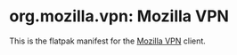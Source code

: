 # org.mozilla.vpn: Mozilla VPN

This is the flatpak manifest for the [Mozilla VPN](https://github.com/mozilla-mobile/mozilla-vpn-client) client.
